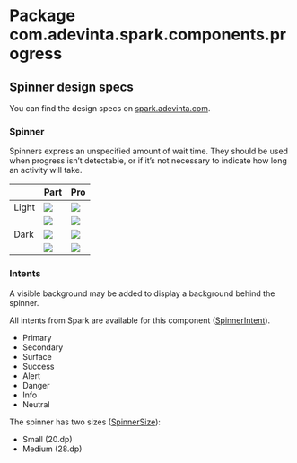 # Package com.adevinta.spark.components.progress

## Spinner design specs

You can find the design specs
on [spark.adevinta.com](https://spark.adevinta.com/1186e1705/p/7651da-spinner/b/387bf3).

### Spinner

Spinners express an unspecified amount of wait time. They should be used when progress isn’t detectable, or if it’s not necessary to indicate how long an activity will take.

|       | Part                                                                                                                                                                            | Pro                                                                                                                                                                            |
|-------|---------------------------------------------------------------------------------------------------------------------------------------------------------------------------------|--------------------------------------------------------------------------------------------------------------------------------------------------------------------------------|
| Light | ![](../../images/com.adevinta.spark_PreviewScreenshotTests_preview_tests_spinner_spinnermedium_part_light.png) | ![](../../images/com.adevinta.spark_PreviewScreenshotTests_preview_tests_spinner_spinnermedium_pro_light.png) |
|       | ![](../../images/com.adevinta.spark_PreviewScreenshotTests_preview_tests_spinner_spinnersmall_part_light.png)  | ![](../../images/com.adevinta.spark_PreviewScreenshotTests_preview_tests_spinner_spinnersmall_pro_light.png)  |
| Dark  | ![](../../images/com.adevinta.spark_PreviewScreenshotTests_preview_tests_spinner_spinnermedium_part_dark.png)  | ![](../../images/com.adevinta.spark_PreviewScreenshotTests_preview_tests_spinner_spinnermedium_pro_dark.png)  |
|       | ![](../../images/com.adevinta.spark_PreviewScreenshotTests_preview_tests_spinner_spinnersmall_part_dark.png)   | ![](../../images/com.adevinta.spark_PreviewScreenshotTests_preview_tests_spinner_spinnersmall_pro_dark.png)   |


### Intents

A visible background may be added to display a background behind the spinner.

All intents from Spark are available for this component ([SpinnerIntent](SpinnerIntent.kt)).
- Primary
- Secondary
- Surface
- Success
- Alert
- Danger
- Info
- Neutral

The spinner has two sizes ([SpinnerSize](SpinnerDefaults.kt)):
- Small (20.dp)
- Medium (28.dp)
